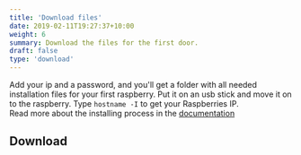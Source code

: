 ```yaml
---
title: 'Download files'
date: 2019-02-11T19:27:37+10:00
weight: 6
summary: Download the files for the first door.
draft: false
type: 'download'
---
```


Add your ip and a password, and you'll get a folder with all needed installation files
for your first raspberry. Put it on an usb stick and move it on to the raspberry.
Type `hostname -I` to get your Raspberries IP.  
Read more about the installing process in the [documentation]()

## Download